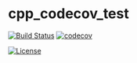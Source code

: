 # cpp_codecov_test

[![Build Status](https://travis-ci.com/gplazar/cpp_codecov_test.svg?branch=master)](https://travis-ci.com/gplazar/cpp_codecov_test)
[![codecov](https://codecov.io/gh/gplazar/cpp_codecov_test/branch/master/graph/badge.svg)](https://codecov.io/gh/gplazar/cpp_codecov_test)

[![License](https://img.shields.io/github/license/gplazar/cpp_codecov_test.svg?style=for-the-badge)](../master/LICENSE)
